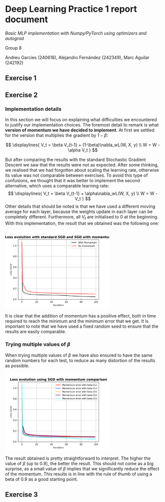 # Deep Learning Practice 1 report document

*Basic MLP implementation with Numpy/PyTorch using optimizers and autograd*

Group 8

Andreu Garcies (240618), Alejandro Fernández (242349), Marc Aguilar (242192)

## Exercise 1

## Exercise 2

### Implementation details

In this section we will focus on explaining what difficulties we encountered to justify our implementation choices. The foremost detail to remark is what **version of momentum we have decided to implement**. At first we settled for the version that multiplies the gradient by $1 - \beta$:

$$
\displaylines{
V_t = \beta V_{t-1} + (1-\beta)\nabla_wL(W, X, y) \\
W = W - \alpha V_t
}
$$

But after comparing the results with the standard Stochastic Gradient Descent we saw that the results were not as expected. After some thinking, we realised that we had forgotten about scaling the learning rate, otherwise its value was not comparable between exercises. To avoid this type of confusions, we thought that it was better to implement the second alternative, which uses a comparable learning rate:
$$
\displaylines{
V_t = \beta V_{t-1} + \alpha\nabla_wL(W, X, y) \\
W = W - V_t
}
$$
Other details that should be noted is that we have used a different moving average for each layer, because the weights update in each layer can be completely different. Furthermore, all $V_t$ are initialised to $0$ at the beginning. With this implementation, the result that we obtained was the following one:

<img src="Results/fig6.png" alt="fig6" style="zoom: 33%;" />

It is clear that the addition of momentum has a positive effect, both in time required to reach the minimum and the minimum error that we get. It is important to note that we have used a fixed random seed to ensure that the results are easily comparable.

### Trying multiple values of $\beta$

When trying multiple values of $\beta$ we have also ensured to have the same random numbers for each test, to reduce as many distortion of the results as possible.

<img src="Results/fig7.png" alt="fig7" style="zoom:33%;" />

The result obtained is pretty straightforward to interpret. The higher the value of $\beta$ (up to $0.9$), the better the result. This should not come as a big surprise, as a small value of $\beta$ implies that we significantly reduce the effect of the momentum. This results is in line with the rule of thumb of using a beta of $0.9$ as a good starting point.

## Exercise 3

